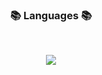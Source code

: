 
<h3 align="center"><b>📚 Languages 📚</b></h3>
</br>
<p align="center">
<img src="https://img.shields.io/badge/c%23-%23239120.svg?style=for-the-badge&logo=java&logoColor=white"/>
</p>
